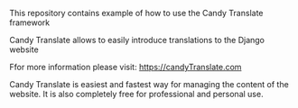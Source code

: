 This repository contains example of how to use the Candy Translate framework

Candy Translate allows to easily introduce translations to the Django website

Ffor more information please visit: https://candyTranslate.com

Candy Translate is easiest and fastest way for managing the content of the website.
It is also completely free for professional and personal use.